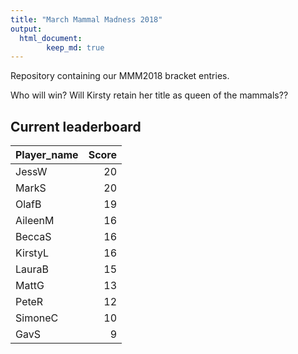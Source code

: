 ```yaml
---
title: "March Mammal Madness 2018"
output: 
  html_document:  
        keep_md: true 
---
```






Repository containing our MMM2018 bracket entries.

Who will win? Will Kirsty retain her title as queen of the mammals?? 




## Current leaderboard

<table class="table table-striped" style="width: auto !important; margin-left: auto; margin-right: auto;">
 <thead>
  <tr>
   <th style="text-align:left;"> Player_name </th>
   <th style="text-align:right;"> Score </th>
  </tr>
 </thead>
<tbody>
  <tr>
   <td style="text-align:left;"> JessW </td>
   <td style="text-align:right;"> 20 </td>
  </tr>
  <tr>
   <td style="text-align:left;"> MarkS </td>
   <td style="text-align:right;"> 20 </td>
  </tr>
  <tr>
   <td style="text-align:left;"> OlafB </td>
   <td style="text-align:right;"> 19 </td>
  </tr>
  <tr>
   <td style="text-align:left;"> AileenM </td>
   <td style="text-align:right;"> 16 </td>
  </tr>
  <tr>
   <td style="text-align:left;"> BeccaS </td>
   <td style="text-align:right;"> 16 </td>
  </tr>
  <tr>
   <td style="text-align:left;"> KirstyL </td>
   <td style="text-align:right;"> 16 </td>
  </tr>
  <tr>
   <td style="text-align:left;"> LauraB </td>
   <td style="text-align:right;"> 15 </td>
  </tr>
  <tr>
   <td style="text-align:left;"> MattG </td>
   <td style="text-align:right;"> 13 </td>
  </tr>
  <tr>
   <td style="text-align:left;"> PeteR </td>
   <td style="text-align:right;"> 12 </td>
  </tr>
  <tr>
   <td style="text-align:left;"> SimoneC </td>
   <td style="text-align:right;"> 10 </td>
  </tr>
  <tr>
   <td style="text-align:left;"> GavS </td>
   <td style="text-align:right;"> 9 </td>
  </tr>
</tbody>
</table>
